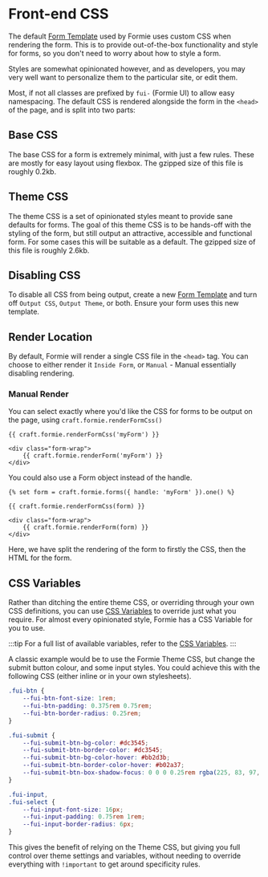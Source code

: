 # Front-end CSS

The default [Form Template](docs:template-guides/form-templates) used by Formie uses custom CSS when rendering the form. This is to provide out-of-the-box functionality and style for forms, so you don't need to worry about how to style a form. 

Styles are somewhat opinionated however, and as developers, you may very well want to personalize them to the particular site, or edit them.

Most, if not all classes are prefixed by `fui-` (Formie UI) to allow easy namespacing. The default CSS is rendered alongside the form in the `<head>` of the page, and is split into two parts:

## Base CSS
The base CSS for a form is extremely minimal, with just a few rules. These are mostly for easy layout using flexbox. The gzipped size of this file is roughly 0.2kb.

## Theme CSS 
The theme CSS is a set of opinionated styles meant to provide sane defaults for forms. The goal of this theme CSS is to be hands-off with the styling of the form, but still output an attractive, accessible and functional form. For some cases this will be suitable as a default. The gzipped size of this file is roughly 2.6kb.

## Disabling CSS
To disable all CSS from being output, create a new [Form Template](docs:template-guides/form-templates) and turn off `Output CSS`, `Output Theme`, or both. Ensure your form uses this new template.

## Render Location
By default, Formie will render a single CSS file in the `<head>` tag. You can choose to either render it `Inside Form`, or `Manual` - Manual essentially disabling rendering.

### Manual Render
You can select exactly where you'd like the CSS for forms to be output on the page, using `craft.formie.renderFormCss()`

```twig
{{ craft.formie.renderFormCss('myForm') }}

<div class="form-wrap">
    {{ craft.formie.renderForm('myForm') }}
</div>
```

You could also use a Form object instead of the handle.

```twig
{% set form = craft.formie.forms({ handle: 'myForm' }).one() %}

{{ craft.formie.renderFormCss(form) }}

<div class="form-wrap">
    {{ craft.formie.renderForm(form) }}
</div>
```

Here, we have split the rendering of the form to firstly the CSS, then the HTML for the form.

## CSS Variables
Rather than ditching the entire theme CSS, or overriding through your own CSS definitions, you can use [CSS Variables](https://developer.mozilla.org/en-US/docs/Web/CSS/Using_CSS_custom_properties) to override just what you require. For almost every opinionated style, Formie has a CSS Variable for you to use.

:::tip
For a full list of available variables, refer to the [CSS Variables](https://github.com/verbb/formie/blob/craft-3/src/web/assets/frontend/src/scss/_variables.scss).
:::

A classic example would be to use the Formie Theme CSS, but change the submit button colour, and some input styles. You could achieve this with the following CSS (either inline or in your own stylesheets).

```css
.fui-btn {
    --fui-btn-font-size: 1rem;
    --fui-btn-padding: 0.375rem 0.75rem;
    --fui-btn-border-radius: 0.25rem;
}

.fui-submit {
    --fui-submit-btn-bg-color: #dc3545;
    --fui-submit-btn-border-color: #dc3545;
    --fui-submit-btn-bg-color-hover: #bb2d3b;
    --fui-submit-btn-border-color-hover: #b02a37;
    --fui-submit-btn-box-shadow-focus: 0 0 0 0.25rem rgba(225, 83, 97, 0.5);
}

.fui-input,
.fui-select {
    --fui-input-font-size: 16px;
    --fui-input-padding: 0.75rem 1rem;
    --fui-input-border-radius: 6px;
}
```

This gives the benefit of relying on the Theme CSS, but giving you full control over theme settings and variables, without needing to override everything with `!important` to get around specificity rules.
